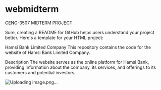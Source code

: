 # webmidterm
CENG-3507 MIDTERM PROJECT

Sure, creating a README for GitHub helps users understand your project better. Here's a template for your HTML project:

Hamsi Bank Limited Company
This repository contains the code for the website of Hamsi Bank Limited Company.

Description
The website serves as the online platform for Hamsi Bank, providing information about the company, its services, and offerings to its customers and potential investors.

![Uploading image.png…]()
